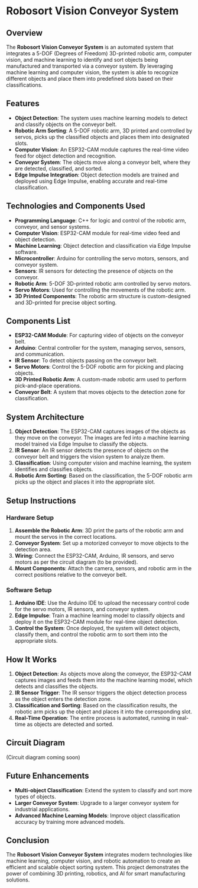 
# Robosort Vision Conveyor System

## Overview
The **Robosort Vision Conveyor System** is an automated system that integrates a 5-DOF (Degrees of Freedom) 3D-printed robotic arm, computer vision, and machine learning to identify and sort objects being manufactured and transported via a conveyor system. By leveraging machine learning and computer vision, the system is able to recognize different objects and place them into predefined slots based on their classifications.

## Features
- **Object Detection**: The system uses machine learning models to detect and classify objects on the conveyor belt.
- **Robotic Arm Sorting**: A 5-DOF robotic arm, 3D printed and controlled by servos, picks up the classified objects and places them into designated slots.
- **Computer Vision**: An ESP32-CAM module captures the real-time video feed for object detection and recognition.
- **Conveyor System**: The objects move along a conveyor belt, where they are detected, classified, and sorted.
- **Edge Impulse Integration**: Object detection models are trained and deployed using Edge Impulse, enabling accurate and real-time classification.

## Technologies and Components Used
- **Programming Language**: C++ for logic and control of the robotic arm, conveyor, and sensor systems.
- **Computer Vision**: ESP32-CAM module for real-time video feed and object detection.
- **Machine Learning**: Object detection and classification via Edge Impulse software.
- **Microcontroller**: Arduino for controlling the servo motors, sensors, and conveyor system.
- **Sensors**: IR sensors for detecting the presence of objects on the conveyor.
- **Robotic Arm**: 5-DOF 3D-printed robotic arm controlled by servo motors.
- **Servo Motors**: Used for controlling the movements of the robotic arm.
- **3D Printed Components**: The robotic arm structure is custom-designed and 3D-printed for precise object sorting.
  
## Components List
- **ESP32-CAM Module**: For capturing video of objects on the conveyor belt.
- **Arduino**: Central controller for the system, managing servos, sensors, and communication.
- **IR Sensor**: To detect objects passing on the conveyor belt.
- **Servo Motors**: Control the 5-DOF robotic arm for picking and placing objects.
- **3D Printed Robotic Arm**: A custom-made robotic arm used to perform pick-and-place operations.
- **Conveyor Belt**: A system that moves objects to the detection zone for classification.
  
## System Architecture
1. **Object Detection**: The ESP32-CAM captures images of the objects as they move on the conveyor. The images are fed into a machine learning model trained via Edge Impulse to classify the objects.
2. **IR Sensor**: An IR sensor detects the presence of objects on the conveyor belt and triggers the vision system to analyze them.
3. **Classification**: Using computer vision and machine learning, the system identifies and classifies objects.
4. **Robotic Arm Sorting**: Based on the classification, the 5-DOF robotic arm picks up the object and places it into the appropriate slot.
  
## Setup Instructions
### Hardware Setup
1. **Assemble the Robotic Arm**: 3D print the parts of the robotic arm and mount the servos in the correct locations.
2. **Conveyor System**: Set up a motorized conveyor to move objects to the detection area.
3. **Wiring**: Connect the ESP32-CAM, Arduino, IR sensors, and servo motors as per the circuit diagram (to be provided).
4. **Mount Components**: Attach the camera, sensors, and robotic arm in the correct positions relative to the conveyor belt.

### Software Setup
1. **Arduino IDE**: Use the Arduino IDE to upload the necessary control code for the servo motors, IR sensors, and conveyor system.
2. **Edge Impulse**: Train a machine learning model to classify objects and deploy it on the ESP32-CAM module for real-time object detection.
3. **Control the System**: Once deployed, the system will detect objects, classify them, and control the robotic arm to sort them into the appropriate slots.

## How It Works
1. **Object Detection**: As objects move along the conveyor, the ESP32-CAM captures images and feeds them into the machine learning model, which detects and classifies the objects.
2. **IR Sensor Trigger**: The IR sensor triggers the object detection process as the object enters the detection zone.
3. **Classification and Sorting**: Based on the classification results, the robotic arm picks up the object and places it into the corresponding slot.
4. **Real-Time Operation**: The entire process is automated, running in real-time as objects are detected and sorted.

## Circuit Diagram
(Circuit diagram coming soon)

## Future Enhancements
- **Multi-object Classification**: Extend the system to classify and sort more types of objects.
- **Larger Conveyor System**: Upgrade to a larger conveyor system for industrial applications.
- **Advanced Machine Learning Models**: Improve object classification accuracy by training more advanced models.

## Conclusion
The **Robosort Vision Conveyor System** integrates modern technologies like machine learning, computer vision, and robotic automation to create an efficient and scalable object sorting system. This project demonstrates the power of combining 3D printing, robotics, and AI for smart manufacturing solutions.
